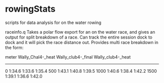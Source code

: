 # rowingStats
scripts for data analysis for on the water rowing

raceinfo.q
Takes a polar flow export for an on the water race, and gives an output for split breakdown of a race.
Can track the entire session dock to dock and it will pick the race distance out.
Provides multi race breakdown in the form:

meter Wally_Chal4-_heat Wally_club4-_final Wally_club4-_heat
____________________________________________________________
0     1:34.6            1:33.6             1:35.4
500   1:43.1            1:40.8             1:39.5
1000  1:40.6            1:38.4             1:42.2
1500  1:39.1            1:36.6             1:42.0
